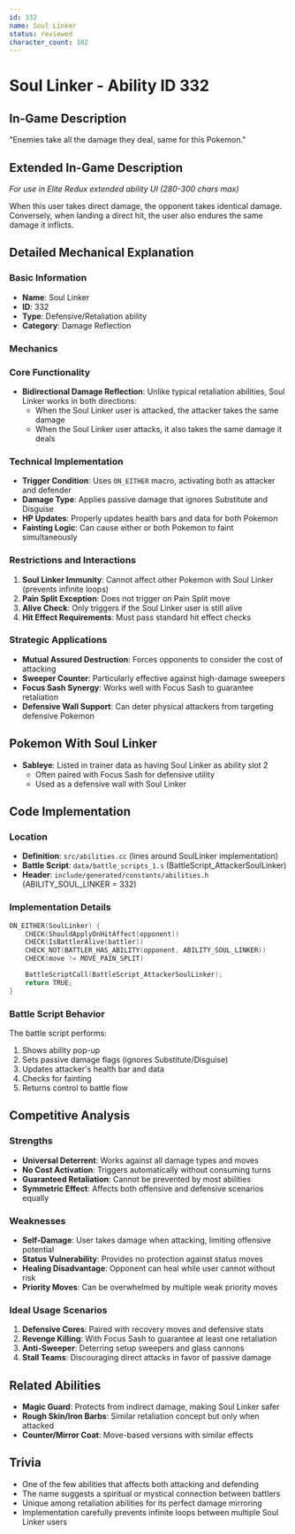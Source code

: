 ```yaml
---
id: 332
name: Soul Linker
status: reviewed
character_count: 162
---
```


# Soul Linker - Ability ID 332

## In-Game Description
"Enemies take all the damage they deal, same for this Pokemon."

## Extended In-Game Description
*For use in Elite Redux extended ability UI (280-300 chars max)*

When this user takes direct damage, the opponent takes identical damage. Conversely, when landing a direct hit, the user also endures the same damage it inflicts.

## Detailed Mechanical Explanation

### Basic Information
- **Name**: Soul Linker
- **ID**: 332
- **Type**: Defensive/Retaliation ability
- **Category**: Damage Reflection

### Mechanics

### Core Functionality
- **Bidirectional Damage Reflection**: Unlike typical retaliation abilities, Soul Linker works in both directions:
  - When the Soul Linker user is attacked, the attacker takes the same damage
  - When the Soul Linker user attacks, it also takes the same damage it deals

### Technical Implementation
- **Trigger Condition**: Uses `ON_EITHER` macro, activating both as attacker and defender
- **Damage Type**: Applies passive damage that ignores Substitute and Disguise
- **HP Updates**: Properly updates health bars and data for both Pokemon
- **Fainting Logic**: Can cause either or both Pokemon to faint simultaneously

### Restrictions and Interactions
1. **Soul Linker Immunity**: Cannot affect other Pokemon with Soul Linker (prevents infinite loops)
2. **Pain Split Exception**: Does not trigger on Pain Split move
3. **Alive Check**: Only triggers if the Soul Linker user is still alive
4. **Hit Effect Requirements**: Must pass standard hit effect checks

### Strategic Applications
- **Mutual Assured Destruction**: Forces opponents to consider the cost of attacking
- **Sweeper Counter**: Particularly effective against high-damage sweepers
- **Focus Sash Synergy**: Works well with Focus Sash to guarantee retaliation
- **Defensive Wall Support**: Can deter physical attackers from targeting defensive Pokemon

## Pokemon With Soul Linker
- **Sableye**: Listed in trainer data as having Soul Linker as ability slot 2
  - Often paired with Focus Sash for defensive utility
  - Used as a defensive wall with Soul Linker

## Code Implementation

### Location
- **Definition**: `src/abilities.cc` (lines around SoulLinker implementation)
- **Battle Script**: `data/battle_scripts_1.s` (BattleScript_AttackerSoulLinker)
- **Header**: `include/generated/constants/abilities.h` (ABILITY_SOUL_LINKER = 332)

### Implementation Details
```cpp
ON_EITHER(SoulLinker) {
    CHECK(ShouldApplyOnHitAffect(opponent))
    CHECK(IsBattlerAlive(battler))
    CHECK_NOT(BATTLER_HAS_ABILITY(opponent, ABILITY_SOUL_LINKER))
    CHECK(move != MOVE_PAIN_SPLIT)

    BattleScriptCall(BattleScript_AttackerSoulLinker);
    return TRUE;
}
```

### Battle Script Behavior
The battle script performs:
1. Shows ability pop-up
2. Sets passive damage flags (ignores Substitute/Disguise)
3. Updates attacker's health bar and data
4. Checks for fainting
5. Returns control to battle flow

## Competitive Analysis

### Strengths
- **Universal Deterrent**: Works against all damage types and moves
- **No Cost Activation**: Triggers automatically without consuming turns
- **Guaranteed Retaliation**: Cannot be prevented by most abilities
- **Symmetric Effect**: Affects both offensive and defensive scenarios equally

### Weaknesses
- **Self-Damage**: User takes damage when attacking, limiting offensive potential
- **Status Vulnerability**: Provides no protection against status moves
- **Healing Disadvantage**: Opponent can heal while user cannot without risk
- **Priority Moves**: Can be overwhelmed by multiple weak priority moves

### Ideal Usage Scenarios
1. **Defensive Cores**: Paired with recovery moves and defensive stats
2. **Revenge Killing**: With Focus Sash to guarantee at least one retaliation
3. **Anti-Sweeper**: Deterring setup sweepers and glass cannons
4. **Stall Teams**: Discouraging direct attacks in favor of passive damage

## Related Abilities
- **Magic Guard**: Protects from indirect damage, making Soul Linker safer
- **Rough Skin/Iron Barbs**: Similar retaliation concept but only when attacked
- **Counter/Mirror Coat**: Move-based versions with similar effects

## Trivia
- One of the few abilities that affects both attacking and defending
- The name suggests a spiritual or mystical connection between battlers
- Unique among retaliation abilities for its perfect damage mirroring
- Implementation carefully prevents infinite loops between multiple Soul Linker users